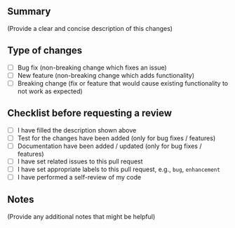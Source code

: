 ## Summary

(Provide a clear and concise description of this changes)

## Type of changes

- [ ] Bug fix (non-breaking change which fixes an issue)
- [ ] New feature (non-breaking change which adds functionality)
- [ ] Breaking change (fix or feature that would cause existing functionality to not work as expected)

## Checklist before requesting a review

- [ ] I have filled the description shown above
- [ ] Test for the changes have been added (only for bug fixes / features)
- [ ] Documentation have been added / updated (only for bug fixes / features)
- [ ] I have set related issues to this pull request
- [ ] I have set appropriate labels to this pull request, e.g., `bug`, `enhancement`
- [ ] I have performed a self-review of my code

## Notes

(Provide any additional notes that might be helpful)
